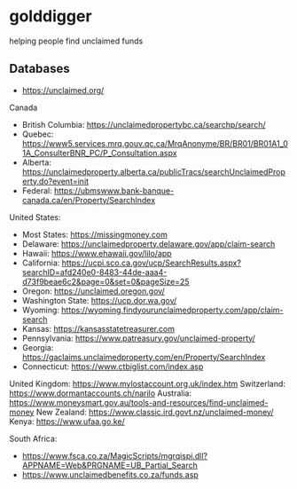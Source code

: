 # golddigger

helping people find unclaimed funds

## Databases

- https://unclaimed.org/

Canada

- British Columbia: https://unclaimedpropertybc.ca/searchp/search/
- Quebec: https://www5.services.mrq.gouv.qc.ca/MrqAnonyme/BR/BR01/BR01A1_01A_ConsulterBNR_PC/P_Consultation.aspx
- Alberta: https://unclaimedproperty.alberta.ca/publicTracs/searchUnclaimedProperty.do?event=init
- Federal: https://ubmswww.bank-banque-canada.ca/en/Property/SearchIndex

United States:

- Most States: https://missingmoney.com
- Delaware: https://unclaimedproperty.delaware.gov/app/claim-search
- Hawaii: https://www.ehawaii.gov/lilo/app
- California: https://ucpi.sco.ca.gov/ucp/SearchResults.aspx?searchID=afd240e0-8483-44de-aaa4-d73f9beae6c2&page=0&set=0&pageSize=25
- Oregon: https://unclaimed.oregon.gov/
- Washington State: https://ucp.dor.wa.gov/
- Wyoming: https://wyoming.findyourunclaimedproperty.com/app/claim-search
- Kansas: https://kansasstatetreasurer.com
- Pennsylvania: https://www.patreasury.gov/unclaimed-property/
- Georgia: https://gaclaims.unclaimedproperty.com/en/Property/SearchIndex
- Connecticut: https://www.ctbiglist.com/index.asp

United Kingdom: https://www.mylostaccount.org.uk/index.htm
Switzerland: https://www.dormantaccounts.ch/narilo
Australia: https://www.moneysmart.gov.au/tools-and-resources/find-unclaimed-money
New Zealand: https://www.classic.ird.govt.nz/unclaimed-money/
Kenya: https://www.ufaa.go.ke/

South Africa:

- https://www.fsca.co.za/MagicScripts/mgrqispi.dll?APPNAME=Web&PRGNAME=UB_Partial_Search
- https://www.unclaimedbenefits.co.za/funds.asp
